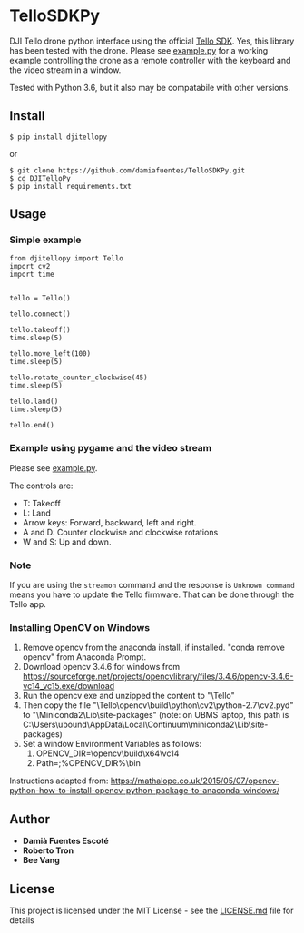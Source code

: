 ﻿# TelloSDKPy
DJI Tello drone python interface using the official [Tello SDK](https://dl-cdn.ryzerobotics.com/downloads/tello/20180910/Tello%20SDK%20Documentation%20EN_1.3.pdf). 
Yes, this library has been tested with the drone. 
Please see [example.py](https://github.com/damiafuentes/TelloSDKPy/blob/master/example.py) for a working example controlling the drone as a remote controller with the keyboard and the video stream in a window.  

Tested with Python 3.6, but it also may be compatabile with other versions.

## Install
```
$ pip install djitellopy
```
or
```
$ git clone https://github.com/damiafuentes/TelloSDKPy.git
$ cd DJITelloPy
$ pip install requirements.txt
```

## Usage

### Simple example

```
from djitellopy import Tello
import cv2
import time


tello = Tello()

tello.connect()

tello.takeoff()
time.sleep(5)

tello.move_left(100)
time.sleep(5)

tello.rotate_counter_clockwise(45)
time.sleep(5)

tello.land()
time.sleep(5)
        
tello.end()
```

### Example using pygame and the video stream
Please see [example.py](https://github.com/damiafuentes/TelloSDKPy/blob/master/example.py). 

The controls are:
- T: Takeoff
- L: Land
- Arrow keys: Forward, backward, left and right.
- A and D: Counter clockwise and clockwise rotations
- W and S: Up and down.

### Note
If you are using the ```streamon``` command and the response is ```Unknown command``` means you have to update the Tello firmware. That can be done through the Tello app.

### Installing OpenCV on Windows
1. Remove opencv from the anaconda install, if installed. "conda remove opencv" from Anaconda Prompt.
2. Download opencv 3.4.6 for windows from https://sourceforge.net/projects/opencvlibrary/files/3.4.6/opencv-3.4.6-vc14_vc15.exe/download
3. Run the opencv exe and unzipped the content to "<path to Tello>\Tello"
4. Then copy the file "<path to Tello>\Tello\opencv\build\python\cv2\python-2.7\cv2.pyd" to "<miniconda install path>\Miniconda2\Lib\site-packages" (note: on UBMS laptop, this path is C:\Users\ubound\AppData\Local\Continuum\miniconda2\Lib\site-packages)
5. Set a window Environment Variables as follows:
    1. OPENCV_DIR=<path to Tello>\opencv\build\x64\vc14
    2. Path=<previous stuff>;%OPENCV_DIR%\bin

Instructions adapted from: https://mathalope.co.uk/2015/05/07/opencv-python-how-to-install-opencv-python-package-to-anaconda-windows/

## Author

* **Damià Fuentes Escoté** 
* **Roberto Tron**
* **Bee Vang**

## License

This project is licensed under the MIT License - see the [LICENSE.md](https://github.com/damiafuentes/TelloSDKPy/blob/master/LICENSE) file for details

